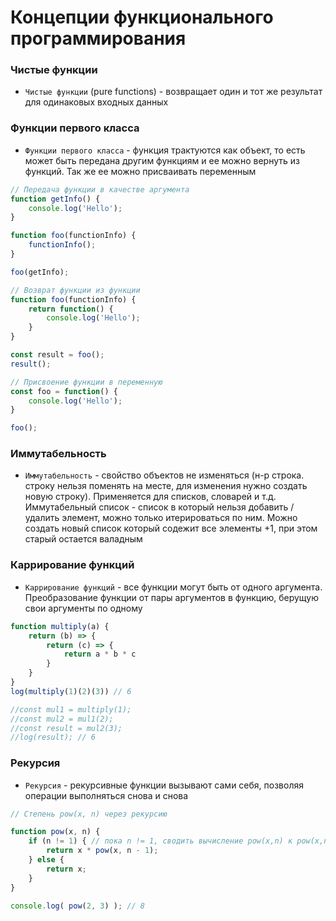 # Концепции функционального программирования

<!-- xxxxxxxxxxxxxxxxxxxxxxxxxxxxxxxxxxxxxxxxxxxxxxxxxxxxxxx -->
### Чистые функции
<!-- xxxxxxxxxxxxxxxxxxxxxxxxxxxxxxxxxxxxxxxxxxxxxxxxxxxxxxx -->

- `Чистые функции` (pure functions) - возвращает один и тот же результат для одинаковых входных данных


<!-- .............. START ......................... -->
<v-two>
<template v-slot:first>

```js
// Чистая функция
function sum(a, b) {
	rerturn a + b;
}
```
</template>
<template v-slot:last>

```js
// Обычная функция
let current = 77;

function sum(a, b) {
	rerturn a + b + current;
}
```
</template>
</v-two>
<!-- ............... END .......................... -->


<!-- xxxxxxxxxxxxxxxxxxxxxxxxxxxxxxxxxxxxxxxxxxxxxxxxxxxxxxx -->
### Функции первого класса
<!-- xxxxxxxxxxxxxxxxxxxxxxxxxxxxxxxxxxxxxxxxxxxxxxxxxxxxxxx -->

- `Функции первого класса` - функция трактуются как объект, то есть может быть передана другим функциям и ее можно вернуть из функций. Так же ее можно присваивать переменным


```js
// Передача функции в качестве аргумента
function getInfo() {
	console.log('Hello');
}

function foo(functionInfo) {
	functionInfo();
}

foo(getInfo);
```

```js
// Возврат функции из функции
function foo(functionInfo) {
	return function() {
		console.log('Hello');
	}
}

const result = foo();
result();
```

```js
// Присвоение функции в переменную
const foo = function() {
	console.log('Hello');
}

foo();
```

<!-- xxxxxxxxxxxxxxxxxxxxxxxxxxxxxxxxxxxxxxxxxxxxxxxxxxxxxxx -->
### Иммутабельность
<!-- xxxxxxxxxxxxxxxxxxxxxxxxxxxxxxxxxxxxxxxxxxxxxxxxxxxxxxx -->

- `Иммутабельность` - свойство объектов не изменяться (н-р строка. строку нельзя поменять на месте, для изменения нужно создать новую строку). Применяется для списков, словарей и т.д. Иммутабельный список - список в который нельзя добавить / удалить элемент, можно только итерироваться по ним. Можно создать новый список который содежит все элементы +1, при этом старый остается валадным



<!-- .............. START ......................... -->
<v-two>
<template v-slot:first>

```js
// Иммутабельно
// map - создаёт новый массив с результатом вызова указанной функции для каждого элемента массива

const numbers = [1, 2, 3];
const doubles = numbers.map((num) => {
	return num * 2;
});

console.log(numbers); // => [1, 2, 3]
console.log(doubles); // => [2, 4, 6]
```
</template>
<template v-slot:last>

```js
// Не иммутабельно
const arr = ['Tony', 'Kate'];

arr.push('Jack');                      // добавление нового элемента в конец массива
arr.unshift('Jack');                   // добавление нового элемента в начало массива
arr.pop();                             // удаление элемента из конца массива
arr.shift();                           // удаление элемента из начала массива
```
</template>
</v-two>
<!-- ............... END .......................... -->


<!-- xxxxxxxxxxxxxxxxxxxxxxxxxxxxxxxxxxxxxxxxxxxxxxxxxxxxxxx -->
### Каррирование функций
<!-- xxxxxxxxxxxxxxxxxxxxxxxxxxxxxxxxxxxxxxxxxxxxxxxxxxxxxxx -->

- `Каррирование функций` - все функции могут быть от одного аргумента. Преобразование функции от пары аргументов в функцию, берущую свои аргументы по одному


```js
function multiply(a) {
    return (b) => {
        return (c) => {
            return a * b * c
        }
    }
}
log(multiply(1)(2)(3)) // 6

//const mul1 = multiply(1);
//const mul2 = mul1(2);
//const result = mul2(3);
//log(result); // 6
```

<!-- xxxxxxxxxxxxxxxxxxxxxxxxxxxxxxxxxxxxxxxxxxxxxxxxxxxxxxx -->
### Рекурсия
<!-- xxxxxxxxxxxxxxxxxxxxxxxxxxxxxxxxxxxxxxxxxxxxxxxxxxxxxxx -->

- `Рекурсия` - рекурсивные функции вызывают сами себя, позволяя операции выполняться снова и снова


```js
// Степень pow(x, n) через рекурсию

function pow(x, n) {
	if (n != 1) { // пока n != 1, сводить вычисление pow(x,n) к pow(x,n-1)
		return x * pow(x, n - 1);
	} else {
		return x;
	}
}

console.log( pow(2, 3) ); // 8
```
